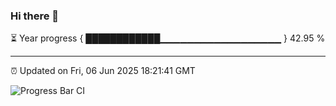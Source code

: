 ### Hi there 👋

⏳ Year progress { ████████████▁▁▁▁▁▁▁▁▁▁▁▁▁▁▁▁▁▁ } 42.95 %

---

⏰ Updated on Fri, 06 Jun 2025 18:21:41 GMT

![Progress Bar CI](https://github.com/liununu/liununu/workflows/Progress%20Bar%20CI/badge.svg)
